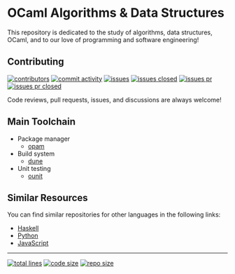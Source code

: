 # OCaml Algorithms & Data Structures

This repository is dedicated to the study of algorithms, data structures, OCaml, and to
our love of programming and software engineering!

## Contributing

[![contributors][25]][26] [![commit activity][27]][28] [![issues][29]][30]
[![issues closed][31]][32] [![issues pr][33]][34] [![issues pr closed][35]][36]

Code reviews, pull requests, issues, and discussions are always welcome!

## Main Toolchain

- Package manager
  - [opam][70]
- Build system
  - [dune][71]
- Unit testing
  - [ounit][72]

## Similar Resources

You can find similar repositories for other languages in the following links:

- [Haskell][103]
- [Python][101]
- [JavaScript][102]

---

[![total lines][51]][52] [![code size][53]][54] [![repo size][55]][56]

[25]: https://img.shields.io/github/contributors/JCPedroza/algorithms-and-data-structures-ocaml
[26]: https://github.com/JCPedroza/algorithms-and-data-structures-ocaml/graphs/contributors
[27]: https://img.shields.io/github/commit-activity/m/JCPedroza/algorithms-and-data-structures-ocaml
[28]: https://github.com/JCPedroza/algorithms-and-data-structures-ocaml/graphs/commit-activity
[29]: https://img.shields.io/github/issues-raw/JCPedroza/algorithms-and-data-structures-ocaml
[30]: https://github.com/JCPedroza/algorithms-and-data-structures-ocaml/issues
[31]: https://img.shields.io/github/issues-closed-raw/JCPedroza/algorithms-and-data-structures-ocaml
[32]: https://github.com/JCPedroza/algorithms-and-data-structures-ocaml/issues
[33]: https://img.shields.io/github/issues-pr-raw/JCPedroza/algorithms-and-data-structures-ocaml
[34]: https://github.com/JCPedroza/algorithms-and-data-structures-ocaml/pulls
[35]: https://img.shields.io/github/issues-pr-closed-raw/JCPedroza/algorithms-and-data-structures-ocaml
[36]: https://github.com/JCPedroza/algorithms-and-data-structures-ocaml/pulls

[51]: https://img.shields.io/tokei/lines/github/jcpedroza/algorithms-and-data-structures-ocaml
[52]: https://img.shields.io/tokei/lines/github/jcpedroza/algorithms-and-data-structures-ocaml
[53]: https://img.shields.io/github/languages/code-size/jcpedroza/algorithms-and-data-structures-ocaml
[54]: https://img.shields.io/github/languages/code-size/jcpedroza/algorithms-and-data-structures-ocaml
[55]: https://img.shields.io/github/repo-size/jcpedroza/algorithms-and-data-structures-ocaml
[56]: https://img.shields.io/github/repo-size/jcpedroza/algorithms-and-data-structures-ocaml

[70]: https://opam.ocaml.org/
[71]: https://dune.build/
[72]: https://opam.ocaml.org/packages/ounit2/

[101]: https://github.com/JCPedroza/algorithms-and-data-structures-py
[102]: https://github.com/JCPedroza/algorithms-and-data-structures-js
[103]: https://github.com/JCPedroza/algorithms-and-data-structures-hs
